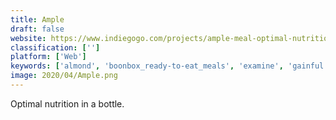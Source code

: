 ```yaml
---
title: Ample
draft: false 
website: https://www.indiegogo.com/projects/ample-meal-optimal-nutrition-in-1-minute
classification: ['']
platform: ['Web']
keywords: ['almond', 'boonbox_ready-to-eat_meals', 'examine', 'gainful', 'huel', 'nerv_shots', 'ripple_foods', 'shopwell', 'soylent_squared']
image: 2020/04/Ample.png
---
```

Optimal nutrition in a bottle.